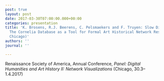 ```yaml
---
post: true
layout: post
date: 2017-03-30T07:00:00.000+00:00
categories: presentation
title: 'K. Brosens, R.J. Beerens, C. Pelsmaekers and F. Truyen: Slow Digital Art History:
  The Cornelia Database as a Tool for Formal Art Historical Network Research (RSA,
  Chicago)'
authors: ''
journal: ''

---
```

Renaissance Society of America, Annual Conference, _Panel: Digital Humanities and Art History II: Network Visualizations_ (Chicago, 30.3–1.4.2017)